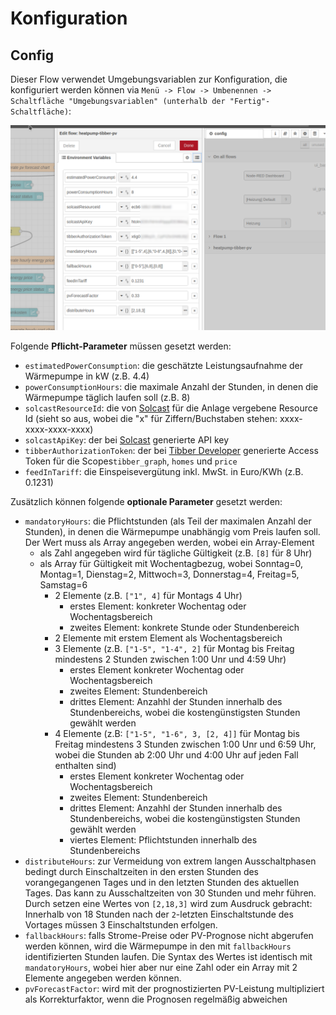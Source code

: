 # Konfiguration
## Config
Dieser Flow verwendet Umgebungsvariablen zur Konfiguration, die konfiguriert werden können via `Menü -> Flow -> Umbenennen -> Schaltfläche "Umgebungsvariablen" (unterhalb der "Fertig"-Schaltfläche)`:

![Konfiguration](configuration.png)

Folgende **Pflicht-Parameter** müssen gesetzt werden:

- `estimatedPowerConsumption`: die geschätzte Leistungsaufnahme der Wärmepumpe in kW (z.B. 4.4)
- `powerConsumptionHours`: die maximale Anzahl der Stunden, in denen die Wärmepumpe täglich laufen  soll (z.B. 8)
- `solcastResourceId`: die von [Solcast](https://solcast.com/) für die Anlage vergebene Resource Id (sieht so aus, wobei die "x" für Ziffern/Buchstaben stehen: xxxx-xxxx-xxxx-xxxx)
- `solcastApiKey`: der bei [Solcast](https://solcast.com/) generierte API key
- `tibberAuthorizationToken`: der bei [Tibber Developer](https://developer.tibber.com/settings/access-token) generierte Access Token für die Scopes`tibber_graph`, `homes` und `price`
- `feedInTariff`: die Einspeisevergütung inkl. MwSt. in Euro/KWh (z.B. 0.1231)

Zusätzlich können folgende **optionale Parameter** gesetzt werden:
- `mandatoryHours`: die Pflichtstunden (als Teil der maximalen Anzahl der Stunden), in denen die Wärmepumpe unabhängig vom Preis laufen soll. Der Wert muss als Array angegeben werden, wobei ein Array-Element
    - als Zahl angegeben wird für tägliche Gültigkeit (z.B. `[8]` für 8 Uhr)
    - als Array für Gültigkeit mit Wochentagbezug, wobei Sonntag=0, Montag=1, Dienstag=2, Mittwoch=3, Donnerstag=4, Freitag=5, Samstag=6
        - 2 Elemente (z.B. `["1", 4]` für Montags 4 Uhr)
            - erstes Element: konkreter Wochentag oder Wochentagsbereich
            - zweites Element: konkrete Stunde oder Stundenbereich
        - 2 Elemente mit erstem Element als Wochentagsbereich
        - 3 Elemente (z.B. `["1-5", "1-4", 2]` für Montag bis Freitag mindestens 2 Stunden zwischen 1:00 Unr und 4:59 Uhr)
            - erstes Element konkreter Wochentag oder Wochentagsbereich
            - zweites Element: Stundenbereich
            - drittes Element: Anzahhl der Stunden innerhalb des Stundenbereichs, wobei die kostengünstigsten Stunden gewählt werden
        - 4 Elemente (z.B: `["1-5", "1-6", 3, [2, 4]]` für Montag bis Freitag mindestens 3 Stunden zwischen 1:00 Unr und 6:59 Uhr, wobei die Stunden ab 2:00 Uhr und 4:00 Uhr auf jeden Fall enthalten sind)
            - erstes Element konkreter Wochentag oder Wochentagsbereich
            - zweites Element: Stundenbereich
            - drittes Element: Anzahhl der Stunden innerhalb des Stundenbereichs, wobei die kostengünstigsten Stunden gewählt werden
            - viertes Element: Pflichtstunden innerhalb des Stundenbereichs
- `distributeHours`: zur Vermeidung von extrem langen Ausschaltphasen bedingt durch Einschaltzeiten in den ersten Stunden des vorangegangenen Tages und in den letzten Stunden des aktuellen Tages. Das kann zu Ausschaltzeiten von 30 Stunden und mehr führen. Durch setzen eine Wertes von `[2,18,3]` wird zum Ausdruck gebracht: Innerhalb von 18 Stunden nach der `2`-letzten Einschaltstunde des Vortages müssen 3 Einschaltstunden erfolgen.
- `fallbackHours`: falls Strome-Preise oder PV-Prognose nicht abgerufen werden können, wird die Wärmepumpe in den mit `fallbackHours` identifizierten Stunden laufen. Die Syntax des Wertes ist identisch mit `mandatoryHours`, wobei hier aber nur eine Zahl oder ein Array mit 2 Elemente angegeben werden können.
- `pvForecastFactor`: wird mit der prognostizierten PV-Leistung multipliziert als Korrekturfaktor, wenn die Prognosen regelmäßig abweichen
